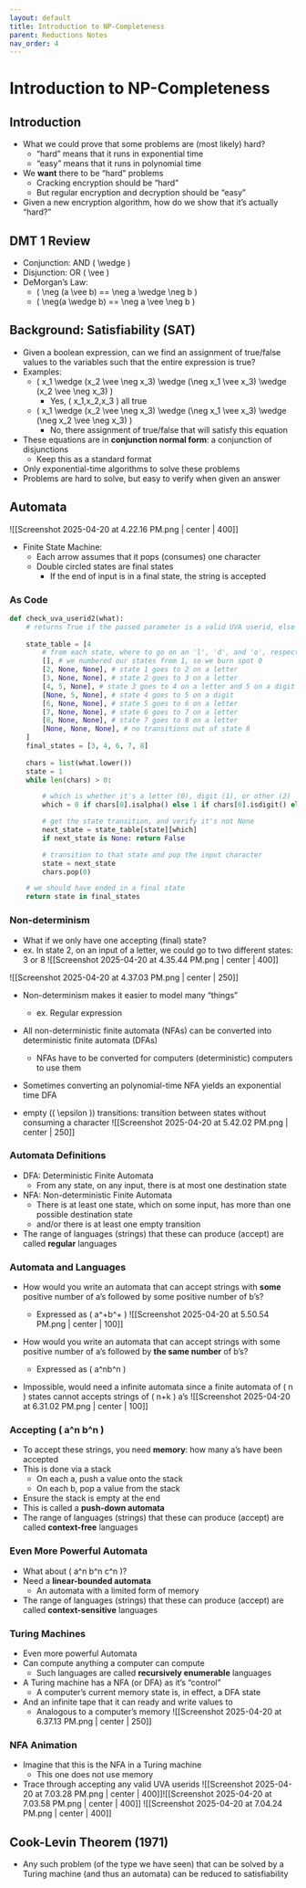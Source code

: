 ```yaml
---
layout: default
title: Introduction to NP-Completeness
parent: Reductions Notes
nav_order: 4
---
```

# Introduction to NP-Completeness

## Introduction
- What we could prove that some problems are (most likely) hard?
	- “hard” means that it runs in exponential time
	- “easy” means that it runs in polynomial time
- We **want** there to be “hard” problems
	- Cracking encryption should be “hard”
	- But regular encryption and decryption should be “easy”
- Given a new encryption algorithm, how do we show that it’s actually “hard?”

## DMT 1 Review
- Conjunction: AND \( \wedge \)
- Disjunction: OR \( \vee \)
- DeMorgan’s Law:
	- \( \neg (a \vee b) == \neg a \wedge \neg b \)
	- \( \neg(a \wedge b) == \neg a \vee \neg b \)

## Background: Satisfiability (SAT)
- Given a boolean expression, can we find an assignment of true/false values to the variables such that the entire expression is true?
- Examples:
	- \( x_1 \wedge (x_2 \vee \neg x_3) \wedge (\neg x_1 \vee x_3) \wedge (x_2 \vee \neg x_3) \)
		- Yes, \( x_1,x_2,x_3 \) all true
	- \( x_1 \wedge (x_2 \vee \neg x_3) \wedge (\neg x_1 \vee x_3) \wedge (\neg x_2 \vee \neg x_3) \)
		- No, there assignment of true/false that will satisfy this equation
- These equations are in **conjunction normal form**: a conjunction of disjunctions
	- Keep this as a standard format
- Only exponential-time algorithms to solve these problems
- Problems are hard to solve, but easy to verify when given an answer

## Automata
![[Screenshot 2025-04-20 at 4.22.16 PM.png | center | 400]]
- Finite State Machine:
	- Each arrow assumes that it pops (consumes) one character
	- Double circled states are final states
		- If the end of input is in a final state, the string is accepted

### As Code
``` Python
def check_uva_userid2(what):
	# returns True if the passed parameter is a valid UVA userid, else False
	
	state_table = [4 
		# from each state, where to go on an 'l', 'd', and 'o', respectively
		[], # we numbered our states from 1, so we burn spot 0
		[2, None, None], # state 1 goes to 2 on a letter
		[3, None, None], # state 2 goes to 3 on a letter
		[4, 5, None], # state 3 goes to 4 on a letter and 5 on a digit
		[None, 5, None], # state 4 goes to 5 on a digit
		[6, None, None], # state 5 goes to 6 on a letter  
		[7, None, None], # state 6 goes to 7 on a letter  
		[8, None, None], # state 7 goes to 8 on a letter  
		[None, None, None], # no transitions out of state 8
	]
	final_states = [3, 4, 6, 7, 8]
	
	chars = list(what.lower())
	state = 1
	while len(chars) > 0:

		# which is whether it's a letter (0), digit (1), or other (2)
		which = 0 if chars[0].isalpha() else 1 if chars[0].isdigit() else 2

		# get the state transition, and verify it's not None
		next_state = state_table[state][which]
		if next_state is None: return False

		# transition to that state and pop the input character
		state = next_state
		chars.pop(0)

	# we should have ended in a final state
	return state in final_states
```

### Non-determinism
- What if we only have one accepting (final) state?
- ex. In state 2, on an input of a letter, we could go to two different states: 3 or 8
![[Screenshot 2025-04-20 at 4.35.44 PM.png | center | 400]]

![[Screenshot 2025-04-20 at 4.37.03 PM.png | center | 250]]

- Non-determinism makes it easier to model many “things”
	- ex. Regular expression
- All non-deterministic finite automata (NFAs) can be converted into deterministic finite automata (DFAs)
	- NFAs have to be converted for computers (deterministic) computers to use them
- Sometimes converting an polynomial-time NFA yields an exponential time DFA

- empty (\( \epsilon \)) transitions: transition between states without consuming a character
![[Screenshot 2025-04-20 at 5.42.02 PM.png | center | 250]]

### Automata Definitions
- DFA: Deterministic Finite Automata
	- From any state, on any input, there is at most one destination state
- NFA: Non-deterministic Finite Automata
	- There is at least one state, which on some input, has more than one possible destination state
	- and/or there is at least one empty transition
- The range of languages (strings) that these can produce (accept) are called **regular** languages

### Automata and Languages
- How would you write an automata that can accept strings with **some** positive number of a’s followed by some positive number of b’s?
	- Expressed as \( a^+b^+ \)
![[Screenshot 2025-04-20 at 5.50.54 PM.png | center | 100]]

- How would you write an automata that can accept strings with some positive number of a’s followed by **the same number** of b’s?
	- Expressed as \( a^nb^n \)
- Impossible, would need a infinite automata since a finite automata of \( n \) states cannot accepts strings of \( n+k \) a’s
![[Screenshot 2025-04-20 at 6.31.02 PM.png | center | 100]]

### Accepting \( a^n b^n \)
- To accept these strings, you need **memory**: how many a’s have been accepted
- This is done via a stack
	- On each a, push a value onto the stack
	- On each b, pop a value from the stack
- Ensure the stack is empty at the end
- This is called a **push-down automata**
- The range of languages (strings) that these can produce (accept) are called **context-free** languages

### Even More Powerful Automata
- What about \( a^n b^n c^n \)?
- Need a **linear-bounded automata**
	- An automata with a limited form of memory
- The range of languages (strings) that these can produce (accept) are called **context-sensitive** languages

### Turing Machines
- Even more powerful Automata
- Can compute anything a computer can compute
	- Such languages are called **recursively enumerable** languages
- A Turing machine has a NFA (or DFA) as it’s “control”
	- A computer’s current memory state is, in effect, a DFA state
- And an infinite tape that it can ready and write values to
	- Analogous to a computer’s memory
![[Screenshot 2025-04-20 at 6.37.13 PM.png | center | 250]]

### NFA Animation
- Imagine that this is the NFA in a Turing machine
	- This one does not use memory
- Trace through accepting any valid UVA userids
![[Screenshot 2025-04-20 at 7.03.28 PM.png | center | 400]]![[Screenshot 2025-04-20 at 7.03.58 PM.png | center | 400]]
![[Screenshot 2025-04-20 at 7.04.24 PM.png | center | 400]]

## Cook-Levin Theorem (1971)
- Any such problem (of the type we have seen) that can be solved by a Turing machine (and thus an automata) can be reduced to satisfiability